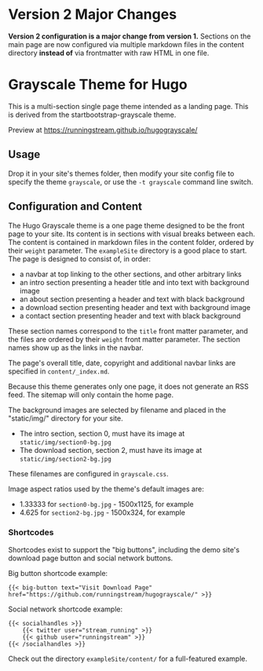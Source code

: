 # Version 2 Major Changes

**Version 2 configuration is a major change from version 1.**  Sections on the main page are now configured via multiple markdown files in the content directory **instead of** via frontmatter with raw HTML in one file.

# Grayscale Theme for Hugo

This is a multi-section single page theme intended as a landing page.  This is derived from the startbootstrap-grayscale theme.

Preview at https://runningstream.github.io/hugograyscale/

## Usage

Drop it in your site's themes folder, then modify your site config file to specify the theme `grayscale`, or use the `-t grayscale` command line switch.

## Configuration and Content

The Hugo Grayscale theme is a one page theme designed to be the front page to your site.  Its content is in sections with visual breaks between each.  The content is contained in markdown files in the content folder, ordered by their `weight` parameter.  The `exampleSite` directory is a good place to start.  The page is designed to consist of, in order:

* a navbar at top linking to the other sections, and other arbitrary links
* an intro section presenting a header title and into text with background image
* an about section presenting a header and text with black background
* a download section presenting header and text with background image
* a contact section presenting header and text with black background
 
These section names correspond to the `title` front matter parameter, and the files are ordered by their `weight` front matter parameter.  The section names show up as the links in the navbar.

The page's overall title, date, copyright and additional navbar links are specified in `content/_index.md`.

Because this theme generates only one page, it does not generate an RSS feed.  The sitemap will only contain the home page.

The background images are selected by filename and placed in the "static/img/" directory for your site.

* The intro section, section 0, must have its image at `static/img/section0-bg.jpg`
* The download section, section 2, must have its image at `static/img/section2-bg.jpg`

These filenames are configured in `grayscale.css`.

Image aspect ratios used by the theme's default images are:

* 1.33333 for `section0-bg.jpg` - 1500x1125, for example
* 4.625 for `section2-bg.jpg` - 1500x324, for example

### Shortcodes

Shortcodes exist to support the "big buttons", including the demo site's download page button and social network buttons.

Big button shortcode example:

```
{{< big-button text="Visit Download Page" href="https://github.com/runningstream/hugograyscale/" >}}
```

Social network shortcode example:

```
{{< socialhandles >}}
    {{< twitter user="stream_running" >}}
    {{< github user="runningstream" >}}
{{< /socialhandles >}}
```

Check out the directory `exampleSite/content/` for a full-featured example.
